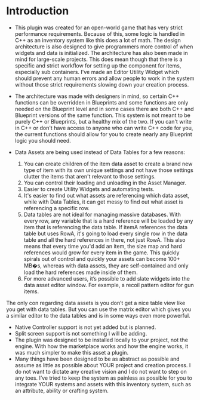 # Introduction

- This plugin was created for an open-world game that has very strict performance requirements. Because of this, some logic is handled in C++ as an inventory system like this does a lot of math. The design architecture is also designed to give programmers more control of when widgets and data is initialized. The architecture has also been made in mind for large-scale projects.
This does mean though that there is a specific and strict workflow for setting up the component for items, especially sub containers. I've made an Editor Utility Widget which should prevent any human errors and allow people to work in the system without those strict requirements slowing down your creation process.

- The architecture was made with designers in mind, so certain C++ functions can be overridden in Blueprints and some functions are only needed on the Blueprint level and in some cases there are both C++ and Blueprint versions of the same function. This system is not meant to be purely C++ or Blueprints, but a healthy mix of the two.
If you can't write in C++ or don't have access to anyone who can write C++ code for you, the current functions should allow for you to create nearly any Blueprint logic you should need.

- Data Assets are being used instead of Data Tables for a few reasons:
	1. You can create children of the item data asset to create a brand new type of item with its own unique settings and not have those settings clutter the items that aren't relevant to those settings.
	 2. You can control their loading and unloading in the Asset Manager.
	 3. Easier to create Utility Widgets and automating tests.
	 4. It's easier to find out what assets are referencing which data asset, while with Data Tables, it can get messy to find out what asset is referencing a specific row.
     5. Data tables are not ideal for managing massive databases. With every row, any variable that is a hard reference will be loaded by any item that is referencing the data table. If itemA references the data table but uses RowA, it's going to load every single row in the data table and all the hard references in there, not just RowA. This also means that every time you'd add an item, the size map and hard references would grow for every item in the game.
This quickly spirals out of control and quickly your assets can become 100+ MB�s, whereas with data assets, they are self-contained and only load the hard references made inside of them.
    6. For more advanced users, it’s possible to add slate widgets into the data asset editor window. For example, a recoil pattern editor for gun items.

The only con regarding data assets is you don’t get a nice table view like you get with data tables. But you can use the matrix editor which gives you a similar editor to the data tables and is in some ways even more powerful.


- Native Controller support is not yet added but is planned.
- Split screen support is not something I will be adding.
- The plugin was designed to be installed locally to your project, not the engine. With how the marketplace works and how the engine works, it was much simpler to make this asset a plugin.
- Many things have been designed to be as abstract as possible and assume as little as possible about YOUR project and creation process. I do not want to dictate any creative vision and I do not want to step on any toes. I’ve tried to keep the system as painless as possible for you to integrate YOUR systems and assets with this inventory system, such as an attribute, ability or crafting system.
